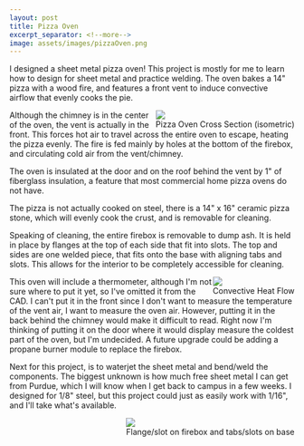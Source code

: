 ```yaml
---
layout: post
title: Pizza Oven
excerpt_separator: <!--more-->
image: assets/images/pizzaOven.png
---
```


I designed a sheet metal pizza oven! This project is mostly for me to learn how to design for sheet metal and practice welding. The oven bakes a 14" pizza with a wood fire, and features a front vent to induce convective airflow that evenly cooks the pie.

<!--more-->

<div class="imgCptnBox" style="float:right">
<img src="{{ "assets/images/pizzaOven.png" | relative_url }}" class="articleImgMain">
<figcaption class="articleCaption">Pizza Oven Cross Section (isometric)</figcaption>
</div>

Although the chimney is in the center of the oven, the vent is actually in the front. This forces hot air to travel across the entire oven to escape, heating the pizza evenly. The fire is fed mainly by holes at the bottom of the firebox, and circulating cold air from the vent/chimney.

The oven is insulated at the door and on the roof behind the vent by 1" of fiberglass insulation, a feature that most commercial home pizza ovens do not have.

The pizza is not actually cooked on steel, there is a 14" x 16" ceramic pizza stone, which will evenly cook the crust, and is removable for cleaning.

Speaking of cleaning, the entire firebox is removable to dump ash. It is held in place by flanges at the top of each side that fit into slots. The top and sides are one welded piece, that fits onto the base with aligning tabs and slots. This allows for the interior to be completely accessible for cleaning.

<div class="imgCptnBox" style="float:right">
<img src="{{ "assets/images/convection.png" | relative_url }}" class="articleImgMain">
<figcaption class="articleCaption">Convective Heat Flow</figcaption>
</div>

This oven will include a thermometer, although I'm not sure where to put it yet, so I've omitted it from the CAD. I can't put it in the front since I don't want to measure the temperature of the vent air, I want to measure the oven air. However, putting it in the back behind the chimney would make it difficult to read. Right now I'm thinking of putting it on the door where it would display measure the coldest part of the oven, but I'm undecided. A future upgrade could be adding a propane burner module to replace the firebox.

Next for this project, is to waterjet the sheet metal and bend/weld the components. The biggest unknown is how much free sheet metal I can get from Purdue, which I will know when I get back to campus in a few weeks. I designed for 1/8" steel, but this project could just as easily work with 1/16", and I'll take what's available.

<div class="imgCptnBox" style="float:right">
<img src="{{ "assets/images/slots.png" | relative_url }}" class="articleImgMain">
<figcaption class="articleCaption">Flange/slot on firebox and tabs/slots on base</figcaption>
</div>